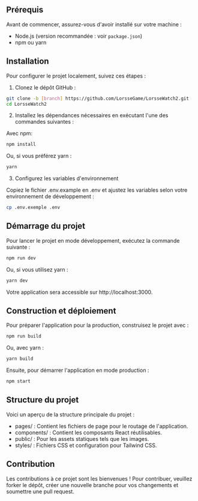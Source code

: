 ## Prérequis

Avant de commencer, assurez-vous d'avoir installé sur votre machine :

- Node.js (version recommandée : voir `package.json`)
- npm ou yarn

## Installation

Pour configurer le projet localement, suivez ces étapes :

1. Clonez le dépôt GitHub :

```bash
git clone -b [branch] https://github.com/LorsseGame/LorsseWatch2.git
cd LorsseWatch2
```

2. Installez les dépendances nécessaires en exécutant l'une des commandes suivantes :

Avec npm:

```bash
npm install
```

Ou, si vous préférez yarn :

```bash
yarn
```

3. Configurez les variables d'environnement

Copiez le fichier .env.example en .env et ajustez les variables selon votre environnement de développement :

```bash
cp .env.exemple .env
```

## Démarrage du projet

Pour lancer le projet en mode développement, exécutez la commande suivante :

```bash
npm run dev
```

Ou, si vous utilisez yarn :

```bash
yarn dev
```

Votre application sera accessible sur http://localhost:3000.

## Construction et déploiement

Pour préparer l'application pour la production, construisez le projet avec :

```bash
npm run build
```

Ou, avec yarn :

```bash
yarn build
```

Ensuite, pour démarrer l'application en mode production :

```bash
npm start
```

## Structure du projet

Voici un aperçu de la structure principale du projet :

- pages/ : Contient les fichiers de page pour le routage de l'application.
- components/ : Contient les composants React réutilisables.
- public/ : Pour les assets statiques tels que les images.
- styles/ : Fichiers CSS et configuration pour Tailwind CSS.

## Contribution

Les contributions à ce projet sont les bienvenues ! Pour contribuer, veuillez forker le dépôt, créer une nouvelle branche pour vos changements et soumettre une pull request.

